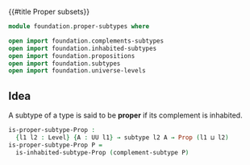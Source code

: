 {{#title  Proper subsets}}

```agda
module foundation.proper-subtypes where

open import foundation.complements-subtypes
open import foundation.inhabited-subtypes
open import foundation.propositions
open import foundation.subtypes
open import foundation.universe-levels
```

## Idea

A subtype of a type is said to be **proper** if its complement is inhabited.

```agda
is-proper-subtype-Prop :
  {l1 l2 : Level} {A : UU l1} → subtype l2 A → Prop (l1 ⊔ l2)
is-proper-subtype-Prop P =
  is-inhabited-subtype-Prop (complement-subtype P)
```
